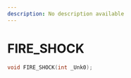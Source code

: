 ```yaml
---
description: No description available 
---
```


# FIRE_SHOCK

```cpp
void FIRE_SHOCK(int _Unk0);
```